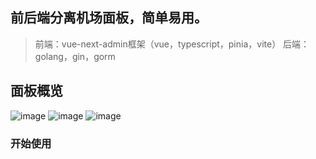 ## 前后端分离机场面板，简单易用。

> 前端：vue-next-admin框架（vue，typescript，pinia，vite）
> 后端：golang，gin，gorm

## 面板概览

![image](https://github.com/ppoonk/AirGo/blob/main/img/1.png)
![image](https://github.com/ppoonk/AirGo/blob/main/img/2.png)
![image](https://github.com/ppoonk/AirGo/blob/main/img/3.png)

### 开始使用
